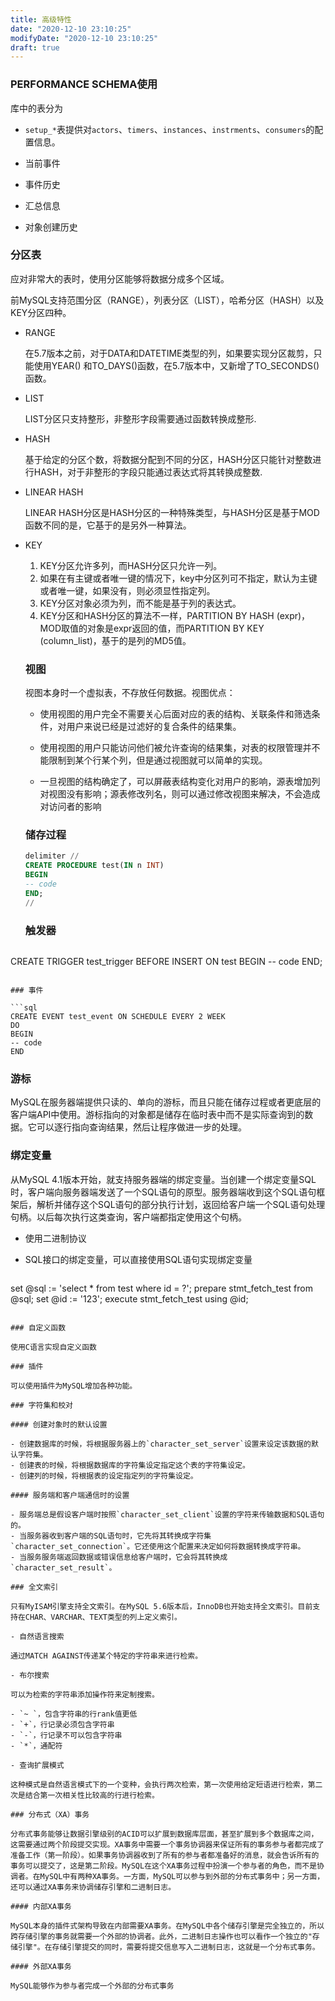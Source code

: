 ```yaml
---
title: 高级特性
date: "2020-12-10 23:10:25"
modifyDate: "2020-12-10 23:10:25"
draft: true
---
```

### PERFORMANCE SCHEMA使用

库中的表分为

- `setup_*`表提供对`actors`、`timers`、`instances`、`instrments`、`consumers`的配置信息。

- 当前事件
- 事件历史
- 汇总信息
- 对象创建历史

### 分区表

应对非常大的表时，使用分区能够将数据分成多个区域。

 前MySQL支持范围分区（RANGE），列表分区（LIST），哈希分区（HASH）以及KEY分区四种。

- RANGE

   在5.7版本之前，对于DATA和DATETIME类型的列，如果要实现分区裁剪，只能使用YEAR() 和TO_DAYS()函数，在5.7版本中，又新增了TO_SECONDS()函数。 

- LIST

   LIST分区只支持整形，非整形字段需要通过函数转换成整形. 

- HASH

   基于给定的分区个数，将数据分配到不同的分区，HASH分区只能针对整数进行HASH，对于非整形的字段只能通过表达式将其转换成整数.

- LINEAR HASH

   LINEAR HASH分区是HASH分区的一种特殊类型，与HASH分区是基于MOD函数不同的是，它基于的是另外一种算法。 

- KEY

  1. KEY分区允许多列，而HASH分区只允许一列。
  2. 如果在有主键或者唯一键的情况下，key中分区列可不指定，默认为主键或者唯一键，如果没有，则必须显性指定列。
  3. KEY分区对象必须为列，而不能是基于列的表达式。
  4. KEY分区和HASH分区的算法不一样，PARTITION BY HASH (expr)，MOD取值的对象是expr返回的值，而PARTITION BY KEY (column_list)，基于的是列的MD5值。

  ### 视图

  视图本身时一个虚拟表，不存放任何数据。视图优点：

  - 使用视图的用户完全不需要关心后面对应的表的结构、关联条件和筛选条件，对用户来说已经是过滤好的复合条件的结果集。
  - 使用视图的用户只能访问他们被允许查询的结果集，对表的权限管理并不能限制到某个行某个列，但是通过视图就可以简单的实现。

  - 一旦视图的结构确定了，可以屏蔽表结构变化对用户的影响，源表增加列对视图没有影响；源表修改列名，则可以通过修改视图来解决，不会造成对访问者的影响

  ### 储存过程

  ```sql
  delimiter //
  CREATE PROCEDURE test(IN n INT)
  BEGIN
  -- code
  END;
  //
  ```

  ### 触发器

  ```sql
CREATE TRIGGER test_trigger
  BEFORE INSERT ON test
  BEGIN
  -- code
  END;
  ```
  
  ### 事件

  ```sql
CREATE EVENT test_event ON SCHEDULE EVERY 2 WEEK
  DO
BEGIN
  -- code
  END
  ```
  
  ### 游标
  
  MySQL在服务器端提供只读的、单向的游标，而且只能在储存过程或者更底层的客户端API中使用。游标指向的对象都是储存在临时表中而不是实际查询到的数据。它可以逐行指向查询结果，然后让程序做进一步的处理。

  

  ### 绑定变量

  从MySQL 4.1版本开始，就支持服务器端的绑定变量。当创建一个绑定变量SQL时，客户端向服务器端发送了一个SQL语句的原型。服务器端收到这个SQL语句框架后，解析并储存这个SQL语句的部分执行计划，返回给客户端一个SQL语句处理句柄。以后每次执行这类查询，客户端都指定使用这个句柄。

  - 使用二进制协议

  - SQL接口的绑定变量，可以直接使用SQL语句实现绑定变量

    ```sql
  set @sql := 'select * from test where id = ?';
    prepare stmt_fetch_test from @sql;
  set @id := '123';
    execute stmt_fetch_test using @id;
  ```

### 自定义函数

使用C语言实现自定义函数

### 插件

可以使用插件为MySQL增加各种功能。

### 字符集和校对

#### 创建对象时的默认设置

- 创建数据库的时候，将根据服务器上的`character_set_server`设置来设定该数据的默认字符集。
- 创建表的时候，将根据数据库的字符集设定指定这个表的字符集设定。
- 创建列的时候，将根据表的设定指定列的字符集设定。

#### 服务端和客户端通信时的设置

- 服务端总是假设客户端时按照`character_set_client`设置的字符来传输数据和SQL语句的。
- 当服务器收到客户端的SQL语句时，它先将其转换成字符集`character_set_connection`。它还使用这个配置来决定如何将数据转换成字符串。
- 当服务服务端返回数据或错误信息给客户端时，它会将其转换成`character_set_result`。

### 全文索引

只有MyISAM引擎支持全文索引。在MySQL 5.6版本后，InnoDB也开始支持全文索引。目前支持在CHAR、VARCHAR、TEXT类型的列上定义索引。

- 自然语言搜索

  通过MATCH AGAINST传递某个特定的字符串来进行检索。

- 布尔搜索

  可以为检索的字符串添加操作符来定制搜索。

  - `~ `，包含字符串的行rank值更低
  - `+`，行记录必须包含字符串
  - `-`，行记录不可以包含字符串
  - `*`，通配符

- 查询扩展模式

  这种模式是自然语言模式下的一个变种，会执行两次检索，第一次使用给定短语进行检索，第二次是结合第一次相关性比较高的行进行检索。

### 分布式（XA）事务

分布式事务能够让数据引擎级别的ACID可以扩展到数据库层面，甚至扩展到多个数据库之间，这需要通过两个阶段提交实现。XA事务中需要一个事务协调器来保证所有的事务参与者都完成了准备工作（第一阶段）。如果事务协调器收到了所有的参与者都准备好的消息，就会告诉所有的事务可以提交了，这是第二阶段。MySQL在这个XA事务过程中扮演一个参与者的角色，而不是协调者。在MySQL中有两种XA事务。一方面，MySQL可以参与到外部的分布式事务中；另一方面，还可以通过XA事务来协调储存引擎和二进制日志。

#### 内部XA事务

MySQL本身的插件式架构导致在内部需要XA事务。在MySQL中各个储存引擎是完全独立的，所以跨存储引擎的事务就需要一个外部的协调者。此外，二进制日志操作也可以看作一个独立的"存储引擎"。在存储引擎提交的同时，需要将提交信息写入二进制日志，这就是一个分布式事务。

#### 外部XA事务

MySQL能够作为参与者完成一个外部的分布式事务



